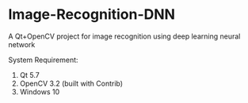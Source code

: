 # Image-Recognition-DNN
A Qt+OpenCV project for image recognition using deep learning neural network

System Requirement:
1. Qt 5.7
2. OpenCV 3.2 (built with Contrib)
3. Windows 10
